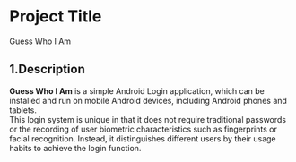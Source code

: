 # Project Title
Guess Who I Am

<a name="desc"></a>
## 1.Description
**Guess Who I Am** is a simple Android Login application, which can be installed and run on mobile Android devices, including Android phones and tablets.  
This login system is unique in that it does not require traditional passwords or the recording of user biometric characteristics such as fingerprints or facial recognition. Instead, it distinguishes different users by their usage habits to achieve the login function.
